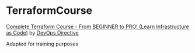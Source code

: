 # TerraformCourse

[Complete Terraform Course - From BEGINNER to PRO! (Learn Infrastructure as Code)](https://www.youtube.com/watch?v=7xngnjfIlK4) by [DevOps Directive](https://www.youtube.com/@DevOpsDirective)

Adapted for training purposes